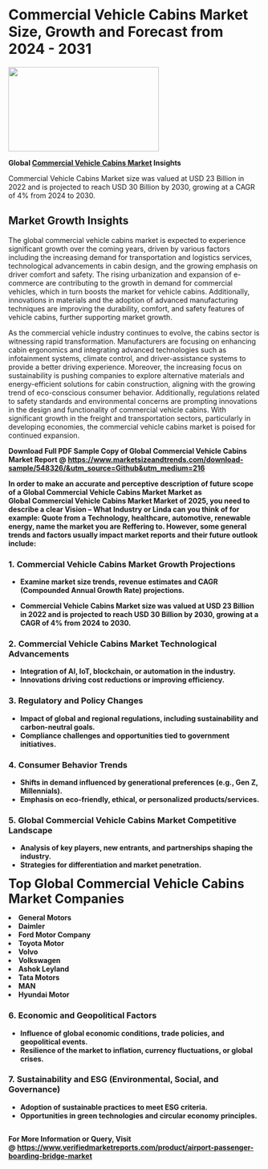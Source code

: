 <H1>Commercial Vehicle Cabins Market Size, Growth and Forecast from 2024 - 2031</H1><img class="aligncenter size-medium wp-image-584254" src="https://thirdeyenews.in/wp-content/uploads/2024/09/Global-Market-Research-300x168.jpeg" alt="" width="300" height="168" /><p><strong>Global&nbsp;<a href="https://www.marketsizeandtrends.com/download-sample/548326/&amp;utm_source=Github&utm_medium=216">Commercial Vehicle Cabins Market</a> Insights</strong></p><p>Commercial Vehicle Cabins Market size was valued at USD 23 Billion in 2022 and is projected to reach USD 30 Billion by 2030, growing at a CAGR of 4% from 2024 to 2030.</p><p><h2>Market Growth Insights</h2> <p>The global commercial vehicle cabins market is expected to experience significant growth over the coming years, driven by various factors including the increasing demand for transportation and logistics services, technological advancements in cabin design, and the growing emphasis on driver comfort and safety. The rising urbanization and expansion of e-commerce are contributing to the growth in demand for commercial vehicles, which in turn boosts the market for vehicle cabins. Additionally, innovations in materials and the adoption of advanced manufacturing techniques are improving the durability, comfort, and safety features of vehicle cabins, further supporting market growth.</p> <p><strong></strong></p> <p>As the commercial vehicle industry continues to evolve, the cabins sector is witnessing rapid transformation. Manufacturers are focusing on enhancing cabin ergonomics and integrating advanced technologies such as infotainment systems, climate control, and driver-assistance systems to provide a better driving experience. Moreover, the increasing focus on sustainability is pushing companies to explore alternative materials and energy-efficient solutions for cabin construction, aligning with the growing trend of eco-conscious consumer behavior. Additionally, regulations related to safety standards and environmental concerns are prompting innovations in the design and functionality of commercial vehicle cabins. With significant growth in the freight and transportation sectors, particularly in developing economies, the commercial vehicle cabins market is poised for continued expansion. <p><strong></p><p><span class=""><strong>Download Full PDF Sample Copy of Global Commercial Vehicle Cabins Market Report</strong> @ <a href="https://www.marketsizeandtrends.com/download-sample/548326/&amp;utm_source=Github&utm_medium=216" target="_blank">https://www.marketsizeandtrends.com/download-sample/548326/&amp;utm_source=Github&utm_medium=216</a></span></p><p>In order to make an accurate and perceptive description of future scope of a Global&nbsp;Commercial Vehicle Cabins Market Market as Global&nbsp;Commercial Vehicle Cabins Market Market of 2025, you need to describe a clear Vision &ndash; What Industry or Linda can you think of for example: Quote from a Technology, healthcare, automotive, renewable energy, name the market you are Reffering to. However, some general trends and factors usually impact market reports and their future outlook include:</p><h3>1.&nbsp;<strong>Commercial Vehicle Cabins Market Growth Projections</strong></h3><ul><li>Examine market size trends, revenue estimates and CAGR (Compounded Annual Growth Rate) projections.</li><li><p>Commercial Vehicle Cabins Market size was valued at USD 23 Billion in 2022 and is projected to reach USD 30 Billion by 2030, growing at a CAGR of 4% from 2024 to 2030.</p></li></ul><h3>2.&nbsp;<strong>Commercial Vehicle Cabins Market Technological Advancements</strong></h3><ul><li>Integration of AI, IoT, blockchain, or automation in the industry.</li><li>Innovations driving cost reductions or improving efficiency.</li></ul><h3>3.&nbsp;<strong>Regulatory and Policy Changes</strong></h3><ul><li>Impact of global and regional regulations, including sustainability and carbon-neutral goals.</li><li>Compliance challenges and opportunities tied to government initiatives.</li></ul><h3>4.&nbsp;<strong>Consumer Behavior Trends</strong></h3><ul><li>Shifts in demand influenced by generational preferences (e.g., Gen Z, Millennials).</li><li>Emphasis on eco-friendly, ethical, or personalized products/services.</li></ul><h3>5.&nbsp;<strong>Global Commercial Vehicle Cabins Market Competitive Landscape</strong></h3><ul><li>Analysis of key players, new entrants, and partnerships shaping the industry.</li><li>Strategies for differentiation and market penetration.</li></ul><p data-pm-slice="1 1 []"><span style="color: inherit; font-family: inherit; font-size: 25px;">Top Global Commercial Vehicle Cabins Market Companies</span></p><div class="" data-test-id=""><p><li>General Motors</li><li> Daimler</li><li> Ford Motor Company</li><li> Toyota Motor</li><li> Volvo</li><li> Volkswagen</li><li> Ashok Leyland</li><li> Tata Motors</li><li> MAN</li><li> Hyundai Motor</li></p></div><h3>6.&nbsp;<strong>Economic and Geopolitical Factors</strong></h3><ul><li>Influence of global economic conditions, trade policies, and geopolitical events.</li><li>Resilience of the market to inflation, currency fluctuations, or global crises.</li></ul><h3>7.&nbsp;<strong>Sustainability and ESG (Environmental, Social, and Governance)</strong></h3><ul><li>Adoption of sustainable practices to meet ESG criteria.</li><li>Opportunities in green technologies and circular economy principles.</li></ul><h2><strong style="font-size: 14px;">For More Information or Query, Visit @&nbsp;</strong><a style="background-color: #ffffff; font-size: 14px;" href="https://www.marketsizeandtrends.com/report/commercial-vehicle-cabins-market/" target="_blank">https://www.verifiedmarketreports.com/product/airport-passenger-boarding-bridge-market</a></h2>
